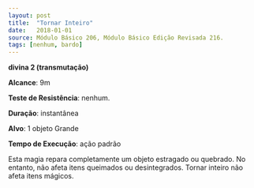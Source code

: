 ```yaml
---
layout: post
title:  "Tornar Inteiro"
date:   2018-01-01
source: Módulo Básico 206, Módulo Básico Edição Revisada 216.
tags: [nenhum, bardo]
---
```


**divina 2 (transmutação)**

**Alcance**: 9m

**Teste de Resistência**: nenhum.

**Duração**: instantânea

**Alvo**: 1 objeto Grande

**Tempo de Execução**: ação padrão

Esta magia repara completamente um objeto estragado ou quebrado. No entanto, não afeta itens queimados ou desintegrados.
Tornar inteiro não afeta itens mágicos.
